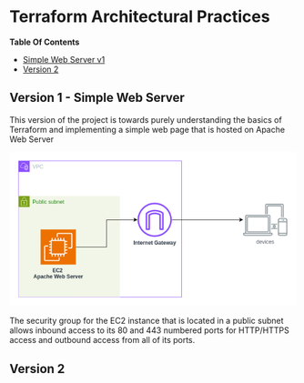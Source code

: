 # Terraform Architectural Practices

**Table Of Contents**
- [Simple Web Server v1](#version-1)
- [Version 2](#version-2)

## Version 1 - Simple Web Server

This version of the project is towards purely understanding the basics of Terraform and implementing a simple web page that is hosted on Apache Web Server

![image](./v1/app-architecture.png)

The security group for the EC2 instance that is located in a public subnet allows inbound access to its 80 and 443 numbered ports for HTTP/HTTPS access and outbound access from all of its ports. 

## Version 2